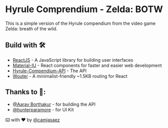 # Hyrule Comprendium - Zelda: BOTW

This is a simple version of the Hyrule compendium from the video game Zelda: breath of the wild.

## Build with 🛠️

- [ReactJS](https://reactjs.org/) - A JavaScript library for building user interfaces
- [Material-IU](https://material-ui.com/) - React components for faster and easier web development
- [Hyrule-Compendium-API](https://github.com/gadhagod/Hyrule-Compendium-API) - The API
- [Wouter](https://github.com/molefrog/wouter) - A minimalist-friendly ~1.5KB routing for React

## Thanks to 🎁:

- [@Aarav Borthakur](https://github.com/gadhagod) - for building the API
- [@hunterparamore](https://hunterparamore.com/) - for UI Kit

⌨️ with ❤️ by [@camjasaez](https://github.com/camjasaez)
